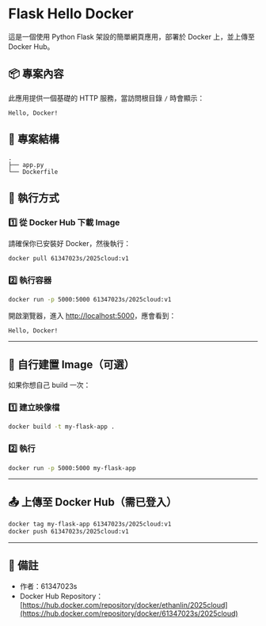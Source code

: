 
# Flask Hello Docker

這是一個使用 Python Flask 架設的簡單網頁應用，部署於 Docker 上，並上傳至 Docker Hub。

## 📦 專案內容

此應用提供一個基礎的 HTTP 服務，當訪問根目錄 `/` 時會顯示：

```
Hello, Docker!
```

## 📁 專案結構

```
.
├── app.py
└── Dockerfile
```

## 🚀 執行方式

### 1️⃣ 從 Docker Hub 下載 Image

請確保你已安裝好 Docker，然後執行：

```bash
docker pull 61347023s/2025cloud:v1
```

### 2️⃣ 執行容器

```bash
docker run -p 5000:5000 61347023s/2025cloud:v1
```

開啟瀏覽器，進入 [http://localhost:5000](http://localhost:5000)，應會看到：

```
Hello, Docker!
```

---

## 🐳 自行建置 Image（可選）

如果你想自己 build 一次：

### 1️⃣ 建立映像檔

```bash
docker build -t my-flask-app .
```

### 2️⃣ 執行

```bash
docker run -p 5000:5000 my-flask-app
```

---

## 📤 上傳至 Docker Hub（需已登入）

```bash
docker tag my-flask-app 61347023s/2025cloud:v1
docker push 61347023s/2025cloud:v1
```

---

## 📌 備註

- 作者：61347023s  
- Docker Hub Repository：[https://hub.docker.com/repository/docker/ethanlin/2025cloud](https://hub.docker.com/repository/docker/61347023s/2025cloud)
